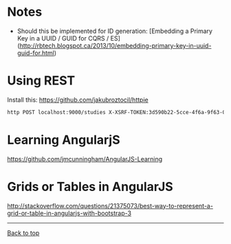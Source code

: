 # Notes

- Should this be implemented for ID generation: [Embedding a Primary Key in a UUID / GUID for CQRS / ES]
  (http://rbtech.blogspot.ca/2013/10/embedding-primary-key-in-uuid-guid-for.html)

# Using REST

Install this: https://github.com/jakubroztocil/httpie

```bash
http POST localhost:9000/studies X-XSRF-TOKEN:3d590b22-5cce-4f6a-9f63-0a4fcfc69103 type=AddStudyCmd name=ST7 description="Lorem ipsum dolor sit amet, consectetur adipisicing elit, sed do eiusmod tempor incididunt ut labore et dolore magna aliqua. Ut enim ad minim veniam"
```

# Learning AngularjS

https://github.com/jmcunningham/AngularJS-Learning

# Grids or Tables in AngularJS

http://stackoverflow.com/questions/21375073/best-way-to-represent-a-grid-or-table-in-angularjs-with-bootstrap-3

---

[Back to top](../README.md)
